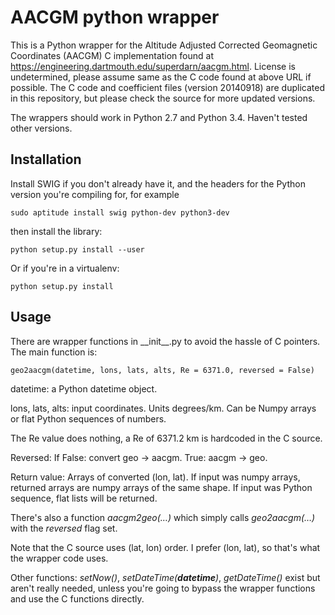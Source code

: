 # AACGM python wrapper

This is a Python wrapper for the Altitude Adjusted Corrected
Geomagnetic Coordinates (AACGM) C implementation found at
https://engineering.dartmouth.edu/superdarn/aacgm.html. License is
undetermined, please assume same as the C code found at above URL if
possible.  The C code and coefficient files (version 20140918) are
duplicated in this repository, but please check the source for more
updated versions.

The wrappers should work in Python 2.7 and Python 3.4. Haven't tested
other versions.

## Installation

Install SWIG if you don't already have it, and the headers for the
Python version you're compiling for, for example

    sudo aptitude install swig python-dev python3-dev

then install the library:

    python setup.py install --user

Or if you're in a virtualenv:

    python setup.py install

## Usage

There are wrapper functions in \_\_init\_\_.py to avoid the hassle of C
pointers. The main function is:

    geo2aacgm(datetime, lons, lats, alts, Re = 6371.0, reversed = False)

datetime: a Python datetime object.

lons, lats, alts: input coordinates. Units degrees/km. Can be Numpy
arrays or flat Python sequences of numbers.

The Re value does nothing, a Re of 6371.2 km is hardcoded in the C source.

Reversed: If False: convert geo -> aacgm. True: aacgm -> geo.

Return value: Arrays of converted (lon, lat). If input was numpy
arrays, returned arrays are numpy arrays of the same shape. If input
was Python sequence, flat lists will be returned.

There's also a function _aacgm2geo(…)_ which simply calls
_geo2aacgm(…)_ with the _reversed_ flag set.

Note that the C source uses (lat, lon) order. I prefer (lon, lat), so
that's what the wrapper code uses.

Other functions: _setNow()_, _setDateTime(**datetime**)_,
_getDateTime()_ exist but aren't really needed, unless you're going to
bypass the wrapper functions and use the C functions directly.
